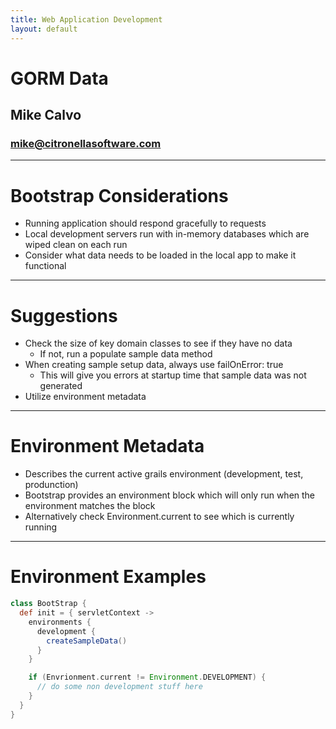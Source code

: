 ```yaml
---
title: Web Application Development
layout: default
---
```


# GORM Data
## Mike Calvo
### mike@citronellasoftware.com

---

# Bootstrap Considerations
- Running application should respond gracefully to requests
- Local development servers run with in-memory databases which are wiped clean on each run
- Consider what data needs to be loaded in the local app to make it functional

---

# Suggestions
- Check the size of key domain classes to see if they have no data
  - If not, run a populate sample data method
- When creating sample setup data, always use failOnError: true
  - This will give you errors at startup time that sample data was not generated
- Utilize environment metadata

---

# Environment Metadata
- Describes the current active grails environment (development, test, produnction)
- Bootstrap provides an environment block which will only run when the environment matches the block
- Alternatively check Environment.current to see which is currently running

---

# Environment Examples

``` groovy
class BootStrap {
  def init = { servletContext ->
    environments {
      development {
        createSampleData()
      }
    }

    if (Envrionment.current != Environment.DEVELOPMENT) {
      // do some non development stuff here
    }
  }
}
```
